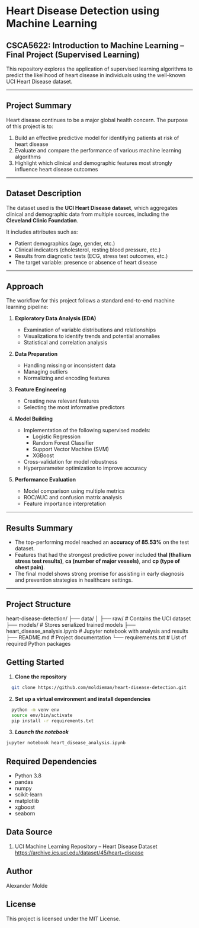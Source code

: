 # Heart Disease Detection using Machine Learning

## CSCA5622: Introduction to Machine Learning – Final Project (Supervised Learning)

This repository explores the application of supervised learning algorithms to predict the likelihood of heart disease in individuals using the well-known UCI Heart Disease dataset.

---

## Project Summary

Heart disease continues to be a major global health concern. The purpose of this project is to:
1. Build an effective predictive model for identifying patients at risk of heart disease  
2. Evaluate and compare the performance of various machine learning algorithms  
3. Highlight which clinical and demographic features most strongly influence heart disease outcomes  

---

## Dataset Description

The dataset used is the **UCI Heart Disease dataset**, which aggregates clinical and demographic data from multiple sources, including the **Cleveland Clinic Foundation**.  

It includes attributes such as:
- Patient demographics (age, gender, etc.)  
- Clinical indicators (cholesterol, resting blood pressure, etc.)  
- Results from diagnostic tests (ECG, stress test outcomes, etc.)  
- The target variable: presence or absence of heart disease  

---

## Approach

The workflow for this project follows a standard end-to-end machine learning pipeline:

1. **Exploratory Data Analysis (EDA)**  
   - Examination of variable distributions and relationships  
   - Visualizations to identify trends and potential anomalies  
   - Statistical and correlation analysis  

2. **Data Preparation**  
   - Handling missing or inconsistent data  
   - Managing outliers  
   - Normalizing and encoding features  

3. **Feature Engineering**  
   - Creating new relevant features  
   - Selecting the most informative predictors  

4. **Model Building**  
   - Implementation of the following supervised models:  
     - Logistic Regression  
     - Random Forest Classifier  
     - Support Vector Machine (SVM)  
     - XGBoost  
   - Cross-validation for model robustness  
   - Hyperparameter optimization to improve accuracy  

5. **Performance Evaluation**  
   - Model comparison using multiple metrics  
   - ROC/AUC and confusion matrix analysis  
   - Feature importance interpretation  

---

## Results Summary

- The top-performing model reached an **accuracy of 85.53%** on the test dataset.  
- Features that had the strongest predictive power included **thal (thallium stress test results)**, **ca (number of major vessels)**, and **cp (type of chest pain)**.  
- The final model shows strong promise for assisting in early diagnosis and prevention strategies in healthcare settings.  

---

## Project Structure

heart-disease-detection/
├── data/
│ ├── raw/ # Contains the UCI dataset
├── models/ # Stores serialized trained models
├── heart_disease_analysis.ipynb # Jupyter notebook with analysis and results
├── README.md # Project documentation
└── requirements.txt # List of required Python packages

## Getting Started

1. **Clone the repository**
```bash
  git clone https://github.com/moldieman/heart-disease-detection.git
```

2. **Set up a virtual environment and install dependencies**
```bash
  python -m venv env
  source env/bin/activate
  pip install -r requirements.txt
```

3. ***Launch the notebook***
```bash
jupyter notebook heart_disease_analysis.ipynb
```

## Required Dependencies

- Python 3.8
- pandas
- numpy
- scikit-learn
- matplotlib
- xgboost
- seaborn

## Data Source

1. UCI Machine Learning Repository – Heart Disease Dataset
   https://archive.ics.uci.edu/dataset/45/heart+disease

## Author

Alexander Molde

## License

This project is licensed under the MIT License.